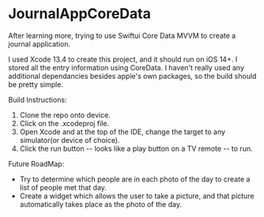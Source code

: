 # JournalAppCoreData
After learning more, trying to use Swiftui Core Data MVVM to create a journal application. 

I used Xcode 13.4 to create this project, and it should run on iOS 14+. I stored all the entry information using CoreData. I haven't really used any additional dependancies besides apple's own packages, so the build should be pretty simple. 

Build Instructions: 
  1. Clone the repo onto device. 
  2. Click on the .xcodeproj file. 
  3. Open Xcode and at the top of the IDE, change the target to any simulator(or device of choice). 
  4. Click the run button -- looks like a play button on a TV remote -- to run. 


Future RoadMap:
- Try to determine which people are in each photo of the day to create a list of people met that day. 
- Create a widget which allows the user to take a picture, and that picture automatically takes place as the photo of the day. 
